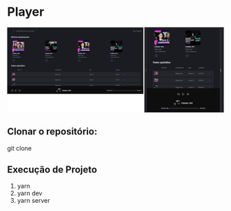 # Player

<img src="/layout.png" />

## Clonar o repositório:

git clone

## Execução de Projeto
1. yarn
2. yarn dev
3. yarn server